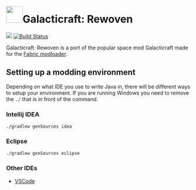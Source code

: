 # <img src="https://raw.githubusercontent.com/StellarHorizons/Galacticraft-Rewoven/master/src/main/resources/assets/galacticraft-rewoven/icon.png" width="45" height="45" >Galacticraft: Rewoven
[![](https://img.shields.io/discord/449966345665249290.svg?colorB=7289DA&label=Discord&style=flat-square)](https://discord.me/galacticraft) [![Build Status](https://travis-ci.com/teamgalacticraft/Galacticraft-Rewoven.svg?branch=master)](https://travis-ci.com/StellarHorizons/Galacticraft-Rewoven)

Galacticraft: Rewoven is a port of the popular space mod Galacticraft made for the [Fabric modloader](https://fabricmc.net/2018/12/10/announcement.html).

## Setting up a modding environment
Depending on what IDE you use to write Java in, there will be different ways to setup your environment.
If you are running Windows you need to remove the `./` that is in front of the command.

### Intellij IDEA
```
./gradlew genSources idea
```

### Eclipse
```
./gradlew genSources eclipse
```

### Other IDEs
* [VSCode](https://fabricmc.net/wiki/setup:vscode)
